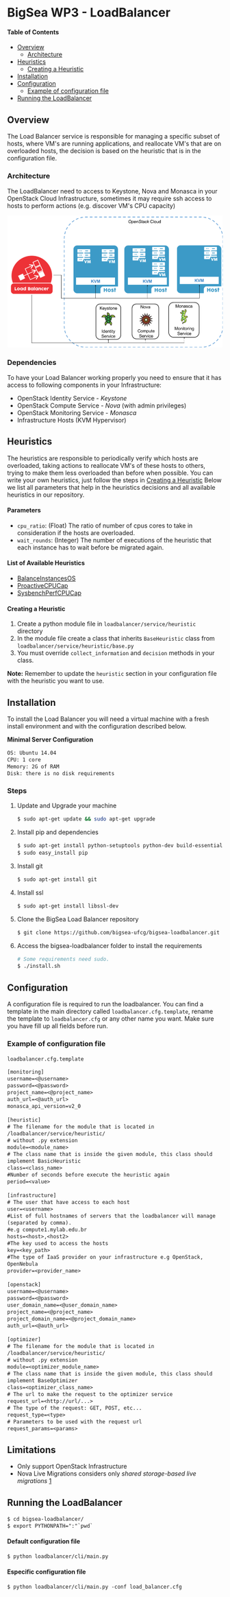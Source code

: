 BigSea WP3 - LoadBalancer
=========================

#### Table of Contents

- [Overview](#overview)
    - [Architecture](#architecture)
- [Heuristics](#heuristics)
    - [Creating a Heuristic](#creating-a-heuristic)
- [Installation](#installation)
- [Configuration](#configuration)
    - [Example of configuration file](#example-of-configuration-file)
- [Running the LoadBalancer](#running-the-loadbalancer)



Overview
--------

The Load Balancer service is responsible for managing a specific subset of hosts, where VM's are running applications,
and reallocate VM's that are on overloaded hosts, the decision is based on the heuristic that is in the configuration file.


### Architecture

The LoadBalancer need to access to Keystone, Nova and Monasca in your OpenStack Cloud Infrastructure,
sometimes it may require ssh access to hosts to perform actions (e.g. discover VM's CPU capacity)

![Alt Text](lb_architecture.png "Load Balancer Architecture")


### Dependencies

To have your Load Balancer working properly you need to ensure that it has access to following components in your Infrastructure:

* OpenStack Identity Service - *Keystone*
* OpenStack Compute Service - *Nova* (with admin privileges)
* OpenStack Monitoring Service - *Monasca*
* Infrastructure Hosts (KVM Hypervisor)


Heuristics
----------

The heuristics are responsible to periodically verify which hosts are overloaded, taking actions to reallocate VM's of these hosts
to others, trying to make them less overloaded than before when possible.
You can write your own heuristics, just follow the steps in [Creating a Heuristic](#creating-a-heuristic)
Below we list all parameters that help in the heuristics decisions and all available heuristics in our repository.


#### Parameters

- `cpu_ratio`: (Float) The ratio of number of cpus cores to take in consideration if the hosts are overloaded.
- `wait_rounds`: (Integer) The number of executions of the heuristic that each instance has to wait before be migrated again.


#### List of Available Heuristics

- [BalanceInstancesOS](loadbalancer/service/heuristic/doc/balance.md)
- [ProactiveCPUCap](loadbalancer/service/heuristic/doc/cpu_capacity.md)
- [SysbenchPerfCPUCap](loadbalancer/service/heuristic/doc/performance.md)


#### Creating a Heuristic

1. Create a python module file in `loadbalancer/service/heuristic` directory
2. In the module file create a class that inherits `BaseHeuristic` class from `loadbalancer/service/heuristic/base.py`
3. You must override `collect_information` and `decision` methods in your class.

**Note:** Remember to update the `heuristic` section in your configuration file with the heuristic you want to use.


Installation
------------

To install the Load Balancer you will need a virtual machine with a fresh install environment and with the configuration described below.

**Minimal Server Configuration**
```
OS: Ubuntu 14.04
CPU: 1 core
Memory: 2G of RAM
Disk: there is no disk requirements
```

### Steps

1. Update and Upgrade your machine
    ```bash
    $ sudo apt-get update && sudo apt-get upgrade
    ```
2. Install pip and dependencies
    ```bash
    $ sudo apt-get install python-setuptools python-dev build-essential
    $ sudo easy_install pip
    ```
3. Install git
    ```bash
    $ sudo apt-get install git
    ```
4. Install ssl
    ```bash
    $ sudo apt-get install libssl-dev
    ```
5. Clone the BigSea Load Balancer repository
    ```bash
    $ git clone https://github.com/bigsea-ufcg/bigsea-loadbalancer.git
    ```
6. Access the bigsea-loadbalancer folder to install the requirements
    ```bash
    # Some requirements need sudo.
    $ ./install.sh
    ```



Configuration
-------------

A configuration file is required to run the loadbalancer. You can find a template in the main directory called
`loadbalancer.cfg.template`, rename the template to `loadbalancer.cfg` or any other name you want.
Make sure you have fill up all fields before run.


### Example of configuration file

`loadbalancer.cfg.template`


```
[monitoring]
username=<@username>
password=<@password>
project_name=<@project_name>
auth_url=<@auth_url>
monasca_api_version=v2_0

[heuristic]
# The filename for the module that is located in /loadbalancer/service/heuristic/
# without .py extension
module=<module_name>
# The class name that is inside the given module, this class should implement BasicHeuristic
class=<class_name>
#Number of seconds before execute the heuristic again
period=<value>

[infrastructure]
# The user that have access to each host
user=<username>
#List of full hostnames of servers that the loadbalancer will manage (separated by comma).
#e.g compute1.mylab.edu.br
hosts=<host>,<host2>
#The key used to access the hosts
key=<key_path>
#The type of IaaS provider on your infrastructure e.g OpenStack, OpenNebula
provider=<provider_name>

[openstack]
username=<@username>
password=<@password>
user_domain_name=<@user_domain_name>
project_name=<@project_name>
project_domain_name=<@project_domain_name>
auth_url=<@auth_url>

[optimizer]
# The filename for the module that is located in /loadbalancer/service/heuristic/
# without .py extension
module=<optimizer_module_name>
# The class name that is inside the given module, this class should implement BaseOptimizer
class=<optimizer_class_name>
# The url to make the request to the optimizer service
request_url=<http://url/...>
# The type of the request: GET, POST, etc...
request_type=<type>
# Parameters to be used with the request url
request_params=<params>
```

Limitations
-----------

* Only support OpenStack Infrastructure
* Nova Live Migrations considers only *shared storage-based live migrations* [1](https://docs.openstack.org/nova/pike/admin/configuring-migrations.html)


Running the LoadBalancer
------------------------

    $ cd bigsea-loadbalancer/
    $ export PYTHONPATH=":"`pwd`

#### Default configuration file

    $ python loadbalancer/cli/main.py

#### Especific configuration file

    $ python loadbalancer/cli/main.py -conf load_balancer.cfg
